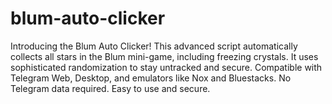# blum-auto-clicker
Introducing the Blum Auto Clicker! This advanced script automatically collects all stars in the Blum mini-game, including freezing crystals. It uses sophisticated randomization to stay untracked and secure. Compatible with Telegram Web, Desktop, and emulators like Nox and Bluestacks. No Telegram data required. Easy to use and secure.
